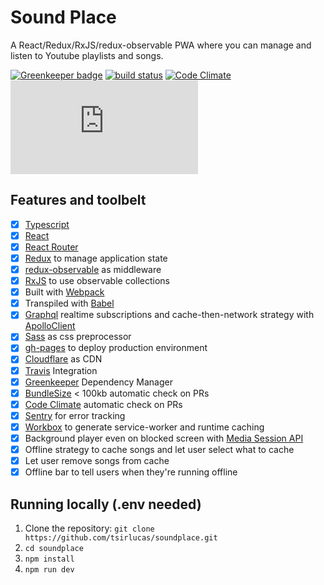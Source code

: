 # Sound Place

A React/Redux/RxJS/redux-observable PWA where you can manage and listen to Youtube playlists and songs.

[![Greenkeeper badge](https://badges.greenkeeper.io/tsirlucas/soundplace.svg?token=e89f78d8d624e9199c4384185ba87645ef4309023ffbaaeee1133b0183921fd6&ts=1508702348672)](https://greenkeeper.io/)
[![build status](https://travis-ci.com/tsirlucas/soundplace.svg?token=ZNhrvg7GyFkRokuwtw6s&branch=master)](https://travis-ci.com/tsirlucas/soundplace) 
[![Code Climate](https://codeclimate.com/repos/59a2011dbfeab8029a0010cb/badges/1b62d2d8c9421cfbda42/gpa.svg)](https://codeclimate.com/repos/59a2011dbfeab8029a0010cb/feed)
[![gzip size](http://img.badgesize.io/https://www.soundplace.io/index.html?compression=gzip)](https://www.soundplace.io/bundlesize.gz)

## Features and toolbelt

- [X] [Typescript](https://www.typescriptlang.org)
- [x] [React](https://github.com/facebook/react)
- [x] [React Router](https://github.com/ReactTraining/react-router)
- [x] [Redux](http://redux.js.org/) to manage application state
- [x] [redux-observable](https://github.com/redux-observable/redux-observable) as middleware
- [x] [RxJS](https://github.com/Reactive-Extensions/RxJS) to use observable collections
- [x] Built with [Webpack](https://github.com/webpack/webpack)
- [x] Transpiled with [Babel](https://babeljs.io/)
- [x] [Graphql](https://graphql.org/) realtime subscriptions and cache-then-network strategy with [ApolloClient](https://github.com/apollographql/apollo-client)
- [x] [Sass](https://github.com/sass/sass) as css preprocessor
- [x] [gh-pages](https://pages.github.com/) to deploy production environment
- [x] [Cloudflare](https://www.cloudflare.com) as CDN
- [x] [Travis](https://travis-ci.com/) Integration
- [x] [Greenkeeper](https://greenkeeper.io/) Dependency Manager
- [x] [BundleSize](https://github.com/siddharthkp/bundlesize) < 100kb automatic check on PRs
- [x] [Code Climate](https://codeclimate.com/) automatic check on PRs
- [x] [Sentry](https://sentry.io/) for error tracking
- [x] [Workbox](https://github.com/GoogleChrome/workbox) to generate service-worker and runtime caching
- [x] Background player even on blocked screen with [Media Session API](https://developers.google.com/web/updates/2017/02/media-session)
- [x] Offline strategy to cache songs and let user select what to cache
- [x] Let user remove songs from cache
- [x] Offline bar to tell users when they're running offline

## Running locally (.env needed)

1. Clone the repository: `git clone https://github.com/tsirlucas/soundplace.git`
2. `cd soundplace`
3. `npm install`
4. `npm run dev`
